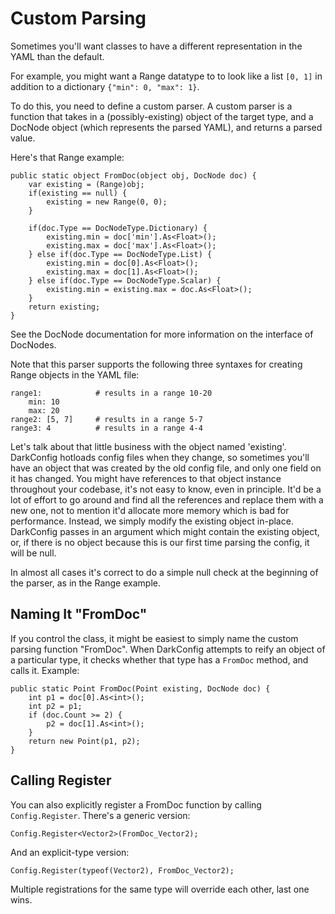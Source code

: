 Custom Parsing
===============

Sometimes you'll want classes to have a different representation in the YAML than the default.

For example, you might want a Range datatype to to look like a list `[0, 1]` in addition to a dictionary `{"min": 0, "max": 1}`.

To do this, you need to define a custom parser.  A custom parser is a function that takes in a (possibly-existing) object of the target type, and a DocNode object (which represents the parsed YAML), and returns a parsed value.

Here's that Range example:

    public static object FromDoc(object obj, DocNode doc) {
        var existing = (Range)obj;
        if(existing == null) {
            existing = new Range(0, 0);
        }

        if(doc.Type == DocNodeType.Dictionary) {
            existing.min = doc['min'].As<Float>();
            existing.max = doc['max'].As<Float>();
        } else if(doc.Type == DocNodeType.List) {
            existing.min = doc[0].As<Float>();
            existing.max = doc[1].As<Float>();
        } else if(doc.Type == DocNodeType.Scalar) {
            existing.min = existing.max = doc.As<Float>();
        }
        return existing;
    }

See the DocNode documentation for more information on the interface of DocNodes.

Note that this parser supports the following three syntaxes for creating Range objects in the YAML file:
    
    range1:            # results in a range 10-20
        min: 10
        max: 20
    range2: [5, 7]     # results in a range 5-7
    range3: 4          # results in a range 4-4

Let's talk about that little business with the object named 'existing'.  DarkConfig hotloads config files when they change, so sometimes you'll have an object that was created by the old config file, and only one field on it has changed.  You might have references to that object instance throughout your codebase, it's not easy to know, even in principle.  It'd be a lot of effort to go around and find all the references and replace them with a new one, not to mention it'd allocate more memory which is bad for performance.  Instead, we simply modify the existing object in-place.  DarkConfig passes in an argument which might contain the existing object, or, if there is no object because this is our first time parsing the config, it will be null.

In almost all cases it's correct to do a simple null check at the beginning of the parser, as in the Range example.


Naming It "FromDoc"
---------------------

If you control the class, it might be easiest to simply name the custom parsing function "FromDoc".  When DarkConfig attempts to reify an object of a particular type, it checks whether that type has a `FromDoc` method, and calls it.  Example:

    public static Point FromDoc(Point existing, DocNode doc) {
        int p1 = doc[0].As<int>();
        int p2 = p1;
        if (doc.Count >= 2) {
            p2 = doc[1].As<int>();
        }
        return new Point(p1, p2);
    }


Calling Register
------------------

You can also explicitly register a FromDoc function by calling `Config.Register`.  There's a generic version:

    Config.Register<Vector2>(FromDoc_Vector2);

And an explicit-type version:

    Config.Register(typeof(Vector2), FromDoc_Vector2);

Multiple registrations for the same type will override each other, last one wins.
